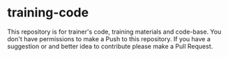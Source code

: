 # training-code
This repository is for trainer's code, training materials and code-base. You don't have permissions to make a Push to this repository. If you have a suggestion or and better idea to contribute please make a Pull Request.

